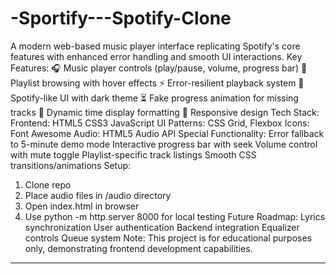 # -Sportify---Spotify-Clone
A modern web-based music player interface replicating Spotify's core features with enhanced error handling and smooth UI interactions.
Key Features:
🎧 Music player controls (play/pause, volume, progress bar)
📀 Playlist browsing with hover effects
⚡ Error-resilient playback system
🎨 Spotify-like UI with dark theme
⏳ Fake progress animation for missing tracks
🔄 Dynamic time display formatting
📱 Responsive design
Tech Stack:
Frontend: HTML5 CSS3 JavaScript
UI Patterns: CSS Grid, Flexbox
Icons: Font Awesome
Audio: HTML5 Audio API
Special Functionality:
Error fallback to 5-minute demo mode
Interactive progress bar with seek
Volume control with mute toggle
Playlist-specific track listings
Smooth CSS transitions/animations
Setup:
1. Clone repo
2. Place audio files in /audio directory
3. Open index.html in browser
4. Use python -m http.server 8000 for local testing
Future Roadmap:
Lyrics synchronization
User authentication
Backend integration
Equalizer controls
Queue system
Note: This project is for educational purposes only, demonstrating frontend development capabilities.
---

